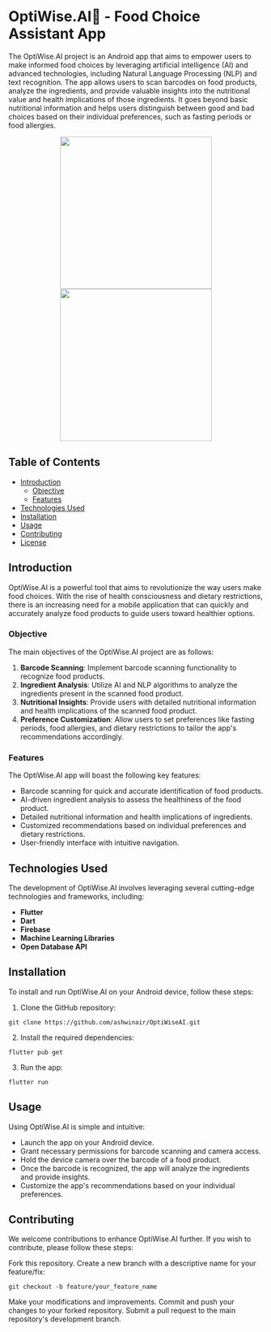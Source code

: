 # OptiWise.AI🔎 - Food Choice Assistant App


The OptiWise.AI project is an Android app that aims to empower users to make informed food choices by leveraging artificial intelligence (AI) and advanced technologies, including Natural Language Processing (NLP) and text recognition. The app allows users to scan barcodes on food products, analyze the ingredients, and provide valuable insights into the nutritional value and health implications of those ingredients. It goes beyond basic nutritional information and helps users distinguish between good and bad choices based on their individual preferences, such as fasting periods or food allergies.
<p align="center">
<img src="https://i.imgur.com/azoltVk.jpeg" height="300" />  <img src="https://i.imgur.com/zB9QGgR.jpg" height="300" />
</p>

## Table of Contents

- [Introduction](#introduction)
  - [Objective](#objective)
  - [Features](#features)
- [Technologies Used](#technologies-used)
- [Installation](#installation)
- [Usage](#usage)
- [Contributing](#contributing)
- [License](#license)

## Introduction

OptiWise.AI is a powerful tool that aims to revolutionize the way users make food choices. With the rise of health consciousness and dietary restrictions, there is an increasing need for a mobile application that can quickly and accurately analyze food products to guide users toward healthier options.

### Objective

The main objectives of the OptiWise.AI project are as follows:

1. **Barcode Scanning**: Implement barcode scanning functionality to recognize food products.
2. **Ingredient Analysis**: Utilize AI and NLP algorithms to analyze the ingredients present in the scanned food product.
3. **Nutritional Insights**: Provide users with detailed nutritional information and health implications of the scanned food product.
4. **Preference Customization**: Allow users to set preferences like fasting periods, food allergies, and dietary restrictions to tailor the app's recommendations accordingly.

### Features

The OptiWise.AI app will boast the following key features:

- Barcode scanning for quick and accurate identification of food products.
- AI-driven ingredient analysis to assess the healthiness of the food product.
- Detailed nutritional information and health implications of ingredients.
- Customized recommendations based on individual preferences and dietary restrictions.
- User-friendly interface with intuitive navigation.

## Technologies Used

The development of OptiWise.AI involves leveraging several cutting-edge technologies and frameworks, including:

- **Flutter**
- **Dart**
- **Firebase**
- **Machine Learning Libraries**
- **Open Database API**

## Installation

To install and run OptiWise.AI on your Android device, follow these steps:

1. Clone the GitHub repository:
```console
git clone https://github.com/ashwinair/OptiWiseAI.git
```

2. Install the required dependencies:

```console
flutter pub get
```
3. Run the app:

```console
flutter run
```

## Usage

Using OptiWise.AI is simple and intuitive:
- Launch the app on your Android device.
- Grant necessary permissions for barcode scanning and camera access.
- Hold the device camera over the barcode of a food product.
- Once the barcode is recognized, the app will analyze the ingredients and provide insights.
- Customize the app's recommendations based on your individual preferences.

## Contributing

We welcome contributions to enhance OptiWise.AI further. If you wish to contribute, please follow these steps:

Fork this repository.
Create a new branch with a descriptive name for your feature/fix:

```console
git checkout -b feature/your_feature_name
```

Make your modifications and improvements.
Commit and push your changes to your forked repository.
Submit a pull request to the main repository's development branch.
